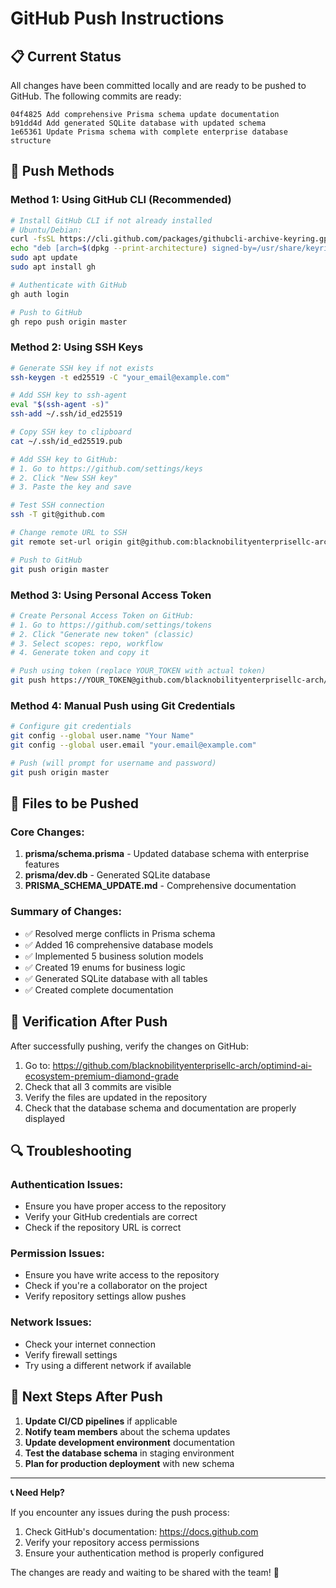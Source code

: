 # GitHub Push Instructions

## 📋 **Current Status**

All changes have been committed locally and are ready to be pushed to GitHub. The following commits are ready:

```
04f4825 Add comprehensive Prisma schema update documentation
b91dd4d Add generated SQLite database with updated schema  
1e65361 Update Prisma schema with complete enterprise database structure
```

## 🔧 **Push Methods**

### **Method 1: Using GitHub CLI (Recommended)**
```bash
# Install GitHub CLI if not already installed
# Ubuntu/Debian:
curl -fsSL https://cli.github.com/packages/githubcli-archive-keyring.gpg | sudo dd of=/usr/share/keyrings/githubcli-archive-keyring.gpg
echo "deb [arch=$(dpkg --print-architecture) signed-by=/usr/share/keyrings/githubcli-archive-keyring.gpg] https://cli.github.com/packages stable main" | sudo tee /etc/apt/sources.list.d/github-cli.list > /dev/null
sudo apt update
sudo apt install gh

# Authenticate with GitHub
gh auth login

# Push to GitHub
gh repo push origin master
```

### **Method 2: Using SSH Keys**
```bash
# Generate SSH key if not exists
ssh-keygen -t ed25519 -C "your_email@example.com"

# Add SSH key to ssh-agent
eval "$(ssh-agent -s)"
ssh-add ~/.ssh/id_ed25519

# Copy SSH key to clipboard
cat ~/.ssh/id_ed25519.pub

# Add SSH key to GitHub:
# 1. Go to https://github.com/settings/keys
# 2. Click "New SSH key"
# 3. Paste the key and save

# Test SSH connection
ssh -T git@github.com

# Change remote URL to SSH
git remote set-url origin git@github.com:blacknobilityenterprisellc-arch/optimind-ai-ecosystem-premium-diamond-grade.git

# Push to GitHub
git push origin master
```

### **Method 3: Using Personal Access Token**
```bash
# Create Personal Access Token on GitHub:
# 1. Go to https://github.com/settings/tokens
# 2. Click "Generate new token" (classic)
# 3. Select scopes: repo, workflow
# 4. Generate token and copy it

# Push using token (replace YOUR_TOKEN with actual token)
git push https://YOUR_TOKEN@github.com/blacknobilityenterprisellc-arch/optimind-ai-ecosystem-premium-diamond-grade.git master
```

### **Method 4: Manual Push using Git Credentials**
```bash
# Configure git credentials
git config --global user.name "Your Name"
git config --global user.email "your.email@example.com"

# Push (will prompt for username and password)
git push origin master
```

## 📁 **Files to be Pushed**

### **Core Changes:**
1. **prisma/schema.prisma** - Updated database schema with enterprise features
2. **prisma/dev.db** - Generated SQLite database
3. **PRISMA_SCHEMA_UPDATE.md** - Comprehensive documentation

### **Summary of Changes:**
- ✅ Resolved merge conflicts in Prisma schema
- ✅ Added 16 comprehensive database models
- ✅ Implemented 5 business solution models
- ✅ Created 19 enums for business logic
- ✅ Generated SQLite database with all tables
- ✅ Created complete documentation

## 🎯 **Verification After Push**

After successfully pushing, verify the changes on GitHub:

1. Go to: https://github.com/blacknobilityenterprisellc-arch/optimind-ai-ecosystem-premium-diamond-grade
2. Check that all 3 commits are visible
3. Verify the files are updated in the repository
4. Check that the database schema and documentation are properly displayed

## 🔍 **Troubleshooting**

### **Authentication Issues:**
- Ensure you have proper access to the repository
- Verify your GitHub credentials are correct
- Check if the repository URL is correct

### **Permission Issues:**
- Ensure you have write access to the repository
- Check if you're a collaborator on the project
- Verify repository settings allow pushes

### **Network Issues:**
- Check your internet connection
- Verify firewall settings
- Try using a different network if available

## 🚀 **Next Steps After Push**

1. **Update CI/CD pipelines** if applicable
2. **Notify team members** about the schema updates
3. **Update development environment** documentation
4. **Test the database schema** in staging environment
5. **Plan for production deployment** with new schema

---

**📞 Need Help?**

If you encounter any issues during the push process:
1. Check GitHub's documentation: https://docs.github.com
2. Verify your repository access permissions
3. Ensure your authentication method is properly configured

The changes are ready and waiting to be shared with the team! 🎉